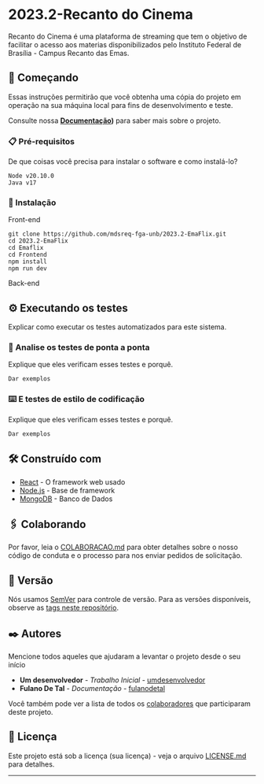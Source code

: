 # 2023.2-Recanto do Cinema

Recanto do Cinema é uma plataforma de streaming que tem o objetivo de facilitar o acesso aos materias disponibilizados pelo Instituto Federal de Brasília - Campus Recanto das Emas.

## 🚀 Começando

Essas instruções permitirão que você obtenha uma cópia do projeto em operação na sua máquina local para fins de desenvolvimento e teste.

Consulte nossa **[Documentação](https://mdsreq-fga-unb.github.io/2023.2-EmaFlix/))** para saber mais sobre o projeto.

### 📋 Pré-requisitos

De que coisas você precisa para instalar o software e como instalá-lo?

```
Node v20.10.0
Java v17
```

### 🔧 Instalação
Front-end
```
git clone https://github.com/mdsreq-fga-unb/2023.2-EmaFlix.git
cd 2023.2-EmaFlix
cd Emaflix
cd Frontend
npm install
npm run dev
```
Back-end

## ⚙️ Executando os testes

Explicar como executar os testes automatizados para este sistema.

### 🔩 Analise os testes de ponta a ponta

Explique que eles verificam esses testes e porquê.

```
Dar exemplos
```

### ⌨️ E testes de estilo de codificação

Explique que eles verificam esses testes e porquê.

```
Dar exemplos
```

## 🛠️ Construído com

* [React](https://react.dev) - O framework web usado
* [Node.js](https://nodejs.org/en) - Base de framework
* [MongoDB](https://www.mongodb.com/pt-br) - Banco de Dados

## 🖇️ Colaborando

Por favor, leia o [COLABORACAO.md](https://gist.github.com/usuario/linkParaInfoSobreContribuicoes) para obter detalhes sobre o nosso código de conduta e o processo para nos enviar pedidos de solicitação.

## 📌 Versão

Nós usamos [SemVer](http://semver.org/) para controle de versão. Para as versões disponíveis, observe as [tags neste repositório](https://github.com/suas/tags/do/projeto). 

## ✒️ Autores

Mencione todos aqueles que ajudaram a levantar o projeto desde o seu início

* **Um desenvolvedor** - *Trabalho Inicial* - [umdesenvolvedor](https://github.com/linkParaPerfil)
* **Fulano De Tal** - *Documentação* - [fulanodetal](https://github.com/linkParaPerfil)

Você também pode ver a lista de todos os [colaboradores](https://github.com/usuario/projeto/colaboradores) que participaram deste projeto.

## 📄 Licença

Este projeto está sob a licença (sua licença) - veja o arquivo [LICENSE.md](https://github.com/usuario/projeto/licenca) para detalhes.

---
